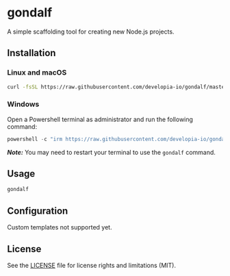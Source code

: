 # gondalf

A simple scaffolding tool for creating new Node.js projects.

## Installation

### Linux and macOS

```bash
curl -fsSL https://raw.githubusercontent.com/developia-io/gondalf/master/scripts/install.sh | bash
```

### Windows

Open a Powershell terminal as administrator and run the following command:

```powershell
powershell -c "irm https://raw.githubusercontent.com/developia-io/gondalf/master/scripts/install.ps1 | iex"
```

**_Note:_** You may need to restart your terminal to use the `gondalf` command.

## Usage

```bash
gondalf
```

## Configuration

Custom templates not supported yet.

## License

See the [LICENSE](LICENSE) file for license rights and limitations (MIT).
